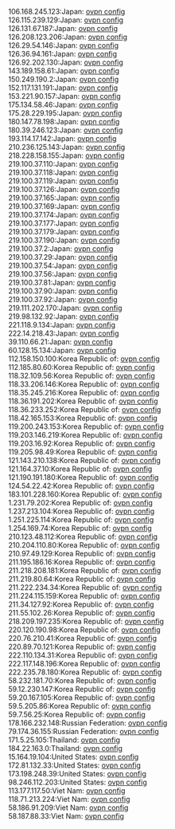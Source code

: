 106.168.245.123:Japan: [ovpn config](vpn/106_168_245_123.ovpn)  
126.115.239.129:Japan: [ovpn config](vpn/126_115_239_129.ovpn)  
126.131.67.187:Japan: [ovpn config](vpn/126_131_67_187.ovpn)  
126.208.123.206:Japan: [ovpn config](vpn/126_208_123_206.ovpn)  
126.29.54.146:Japan: [ovpn config](vpn/126_29_54_146.ovpn)  
126.36.94.161:Japan: [ovpn config](vpn/126_36_94_161.ovpn)  
126.92.202.130:Japan: [ovpn config](vpn/126_92_202_130.ovpn)  
143.189.158.61:Japan: [ovpn config](vpn/143_189_158_61.ovpn)  
150.249.190.2:Japan: [ovpn config](vpn/150_249_190_2.ovpn)  
152.117.131.191:Japan: [ovpn config](vpn/152_117_131_191.ovpn)  
153.221.90.157:Japan: [ovpn config](vpn/153_221_90_157.ovpn)  
175.134.58.46:Japan: [ovpn config](vpn/175_134_58_46.ovpn)  
175.28.229.195:Japan: [ovpn config](vpn/175_28_229_195.ovpn)  
180.147.78.198:Japan: [ovpn config](vpn/180_147_78_198.ovpn)  
180.39.246.123:Japan: [ovpn config](vpn/180_39_246_123.ovpn)  
193.114.17.142:Japan: [ovpn config](vpn/193_114_17_142.ovpn)  
210.236.125.143:Japan: [ovpn config](vpn/210_236_125_143.ovpn)  
218.228.158.155:Japan: [ovpn config](vpn/218_228_158_155.ovpn)  
219.100.37.110:Japan: [ovpn config](vpn/219_100_37_110.ovpn)  
219.100.37.118:Japan: [ovpn config](vpn/219_100_37_118.ovpn)  
219.100.37.119:Japan: [ovpn config](vpn/219_100_37_119.ovpn)  
219.100.37.126:Japan: [ovpn config](vpn/219_100_37_126.ovpn)  
219.100.37.165:Japan: [ovpn config](vpn/219_100_37_165.ovpn)  
219.100.37.169:Japan: [ovpn config](vpn/219_100_37_169.ovpn)  
219.100.37.174:Japan: [ovpn config](vpn/219_100_37_174.ovpn)  
219.100.37.177:Japan: [ovpn config](vpn/219_100_37_177.ovpn)  
219.100.37.179:Japan: [ovpn config](vpn/219_100_37_179.ovpn)  
219.100.37.190:Japan: [ovpn config](vpn/219_100_37_190.ovpn)  
219.100.37.2:Japan: [ovpn config](vpn/219_100_37_2.ovpn)  
219.100.37.29:Japan: [ovpn config](vpn/219_100_37_29.ovpn)  
219.100.37.54:Japan: [ovpn config](vpn/219_100_37_54.ovpn)  
219.100.37.56:Japan: [ovpn config](vpn/219_100_37_56.ovpn)  
219.100.37.81:Japan: [ovpn config](vpn/219_100_37_81.ovpn)  
219.100.37.90:Japan: [ovpn config](vpn/219_100_37_90.ovpn)  
219.100.37.92:Japan: [ovpn config](vpn/219_100_37_92.ovpn)  
219.111.202.170:Japan: [ovpn config](vpn/219_111_202_170.ovpn)  
219.98.132.92:Japan: [ovpn config](vpn/219_98_132_92.ovpn)  
221.118.9.134:Japan: [ovpn config](vpn/221_118_9_134.ovpn)  
222.14.218.43:Japan: [ovpn config](vpn/222_14_218_43.ovpn)  
39.110.66.21:Japan: [ovpn config](vpn/39_110_66_21.ovpn)  
60.128.15.134:Japan: [ovpn config](vpn/60_128_15_134.ovpn)  
112.158.150.100:Korea Republic of: [ovpn config](vpn/112_158_150_100.ovpn)  
112.185.80.60:Korea Republic of: [ovpn config](vpn/112_185_80_60.ovpn)  
118.32.109.56:Korea Republic of: [ovpn config](vpn/118_32_109_56.ovpn)  
118.33.206.146:Korea Republic of: [ovpn config](vpn/118_33_206_146.ovpn)  
118.35.245.216:Korea Republic of: [ovpn config](vpn/118_35_245_216.ovpn)  
118.36.191.202:Korea Republic of: [ovpn config](vpn/118_36_191_202.ovpn)  
118.36.233.252:Korea Republic of: [ovpn config](vpn/118_36_233_252.ovpn)  
118.42.165.153:Korea Republic of: [ovpn config](vpn/118_42_165_153.ovpn)  
119.200.243.153:Korea Republic of: [ovpn config](vpn/119_200_243_153.ovpn)  
119.203.146.219:Korea Republic of: [ovpn config](vpn/119_203_146_219.ovpn)  
119.203.16.92:Korea Republic of: [ovpn config](vpn/119_203_16_92.ovpn)  
119.205.98.49:Korea Republic of: [ovpn config](vpn/119_205_98_49.ovpn)  
121.143.210.138:Korea Republic of: [ovpn config](vpn/121_143_210_138.ovpn)  
121.164.37.10:Korea Republic of: [ovpn config](vpn/121_164_37_10.ovpn)  
121.190.191.180:Korea Republic of: [ovpn config](vpn/121_190_191_180.ovpn)  
124.54.22.42:Korea Republic of: [ovpn config](vpn/124_54_22_42.ovpn)  
183.101.228.160:Korea Republic of: [ovpn config](vpn/183_101_228_160.ovpn)  
1.231.79.202:Korea Republic of: [ovpn config](vpn/1_231_79_202.ovpn)  
1.237.213.104:Korea Republic of: [ovpn config](vpn/1_237_213_104.ovpn)  
1.251.225.114:Korea Republic of: [ovpn config](vpn/1_251_225_114.ovpn)  
1.254.169.74:Korea Republic of: [ovpn config](vpn/1_254_169_74.ovpn)  
210.123.48.112:Korea Republic of: [ovpn config](vpn/210_123_48_112.ovpn)  
210.204.110.80:Korea Republic of: [ovpn config](vpn/210_204_110_80.ovpn)  
210.97.49.129:Korea Republic of: [ovpn config](vpn/210_97_49_129.ovpn)  
211.195.186.16:Korea Republic of: [ovpn config](vpn/211_195_186_16.ovpn)  
211.218.208.181:Korea Republic of: [ovpn config](vpn/211_218_208_181.ovpn)  
211.219.80.64:Korea Republic of: [ovpn config](vpn/211_219_80_64.ovpn)  
211.222.234.34:Korea Republic of: [ovpn config](vpn/211_222_234_34.ovpn)  
211.224.115.159:Korea Republic of: [ovpn config](vpn/211_224_115_159.ovpn)  
211.34.127.92:Korea Republic of: [ovpn config](vpn/211_34_127_92.ovpn)  
211.55.102.26:Korea Republic of: [ovpn config](vpn/211_55_102_26.ovpn)  
218.209.197.235:Korea Republic of: [ovpn config](vpn/218_209_197_235.ovpn)  
220.120.190.98:Korea Republic of: [ovpn config](vpn/220_120_190_98.ovpn)  
220.76.210.41:Korea Republic of: [ovpn config](vpn/220_76_210_41.ovpn)  
220.89.70.121:Korea Republic of: [ovpn config](vpn/220_89_70_121.ovpn)  
222.110.134.31:Korea Republic of: [ovpn config](vpn/222_110_134_31.ovpn)  
222.117.148.196:Korea Republic of: [ovpn config](vpn/222_117_148_196.ovpn)  
222.235.78.180:Korea Republic of: [ovpn config](vpn/222_235_78_180.ovpn)  
58.232.181.70:Korea Republic of: [ovpn config](vpn/58_232_181_70.ovpn)  
59.12.230.147:Korea Republic of: [ovpn config](vpn/59_12_230_147.ovpn)  
59.20.167.105:Korea Republic of: [ovpn config](vpn/59_20_167_105.ovpn)  
59.5.205.86:Korea Republic of: [ovpn config](vpn/59_5_205_86.ovpn)  
59.7.56.25:Korea Republic of: [ovpn config](vpn/59_7_56_25.ovpn)  
178.166.232.148:Russian Federation: [ovpn config](vpn/178_166_232_148.ovpn)  
79.174.36.155:Russian Federation: [ovpn config](vpn/79_174_36_155.ovpn)  
171.5.25.105:Thailand: [ovpn config](vpn/171_5_25_105.ovpn)  
184.22.163.0:Thailand: [ovpn config](vpn/184_22_163_0.ovpn)  
15.164.19.104:United States: [ovpn config](vpn/15_164_19_104.ovpn)  
172.81.132.33:United States: [ovpn config](vpn/172_81_132_33.ovpn)  
173.198.248.39:United States: [ovpn config](vpn/173_198_248_39.ovpn)  
98.246.112.203:United States: [ovpn config](vpn/98_246_112_203.ovpn)  
113.177.117.50:Viet Nam: [ovpn config](vpn/113_177_117_50.ovpn)  
118.71.213.224:Viet Nam: [ovpn config](vpn/118_71_213_224.ovpn)  
58.186.91.209:Viet Nam: [ovpn config](vpn/58_186_91_209.ovpn)  
58.187.88.33:Viet Nam: [ovpn config](vpn/58_187_88_33.ovpn)  
